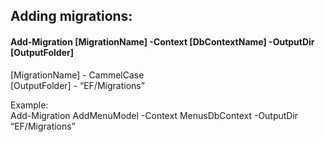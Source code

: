 ## Adding migrations:

#### Add-Migration [MigrationName] -Context [DbContextName] -OutputDir [OutputFolder]

[MigrationName] - CammelCase\
[OutputFolder] - “EF/Migrations”

Example:  
Add-Migration AddMenuModel -Context MenusDbContext -OutputDir “EF/Migrations”
